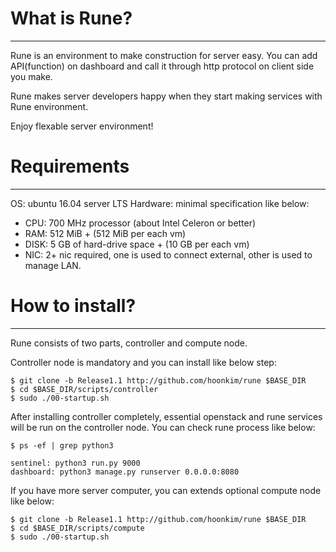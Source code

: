 # What is Rune?
--------------
Rune is an environment to make construction for server easy.  You can add API(function) on dashboard and call it through http protocol on client side you make.

Rune makes server developers happy when they start making services with Rune environment.

Enjoy flexable server environment!

# Requirements
---
OS: ubuntu 16.04 server LTS
Hardware: minimal specification like below:
  - CPU: 700 MHz processor (about Intel Celeron or better)
  - RAM: 512 MiB + (512 MiB per each vm)
  - DISK: 5 GB of hard-drive space + (10 GB per each vm)
  - NIC: 2+ nic required, one is used to connect external, other is used to manage LAN.

# How to install?
---
Rune consists of two parts, controller and compute node.

Controller node is mandatory and you can install like below step:

    $ git clone -b Release1.1 http://github.com/hoonkim/rune $BASE_DIR
    $ cd $BASE_DIR/scripts/controller
    $ sudo ./00-startup.sh

After installing controller completely, essential openstack and rune services will be run on the controller node.
You can check rune process like below:

    $ ps -ef | grep python3

    sentinel: python3 run.py 9000
    dashboard: python3 manage.py runserver 0.0.0.0:8080

If you have more server computer, you can extends optional compute node like below:

    $ git clone -b Release1.1 http://github.com/hoonkim/rune $BASE_DIR
    $ cd $BASE_DIR/scripts/compute
    $ sudo ./00-startup.sh
